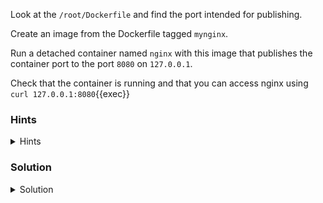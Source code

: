Look at the `/root/Dockerfile` and find the port intended for publishing. 

Create an image from the Dockerfile tagged `mynginx`.

Run a detached container named `nginx` with this image that publishes the container port to the port `8080` on `127.0.0.1`.

Check that the container is running and that you can access nginx using 
`curl 127.0.0.1:8080`{{exec}}

### Hints

<details>
  <summary>Hints</summary>

  see [EXPOSE instruction](https://docs.docker.com/engine/reference/builder/#expose)

</details>


### Solution

<details>
  <summary>Solution</summary>

    `docker build -t mynginx /root`{{exec}}
    `docker run -d -p 127.0.0.1:8080:80 --name nginx mynginx`{{exec}}

</details>